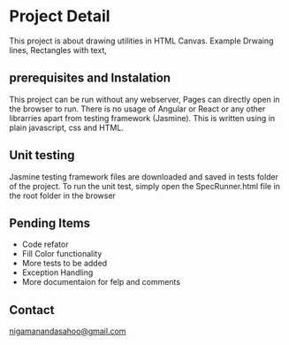 
# Project Detail
This project is about drawing utilities in HTML Canvas. Example Drwaing lines, Rectangles with text, 


## prerequisites and Instalation

This project can be run without any webserver, Pages can directly open in the browser to run. There is no usage of Angular or React or any other librarries apart from testing framework (Jasmine). This is written using in plain javascript, css and HTML.  


## Unit testing
Jasmine testing framework files are downloaded and saved in tests folder of the project. To run the unit test, simply open the SpecRunner.html  file in the root folder in the browser  

## Pending Items
- Code refator
- Fill Color functionality
- More tests to be added
- Exception Handling
- More documentaion for felp and comments



## Contact
nigamanandasahoo@gmail.com


